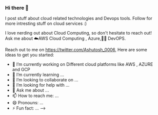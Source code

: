 ### Hi there 👋

I post stuff about cloud related technologies and Devops tools. Follow for more intresting stuff on cloud services :)

I love nerding out about Cloud Computing, so don't hesitate to reach out!
Ask me about ☁️AWS Cloud Computing , Azure,👨‍💻 DevOPS.

Reach out to me on https://twitter.com/Ashutosh_0006,
Here are some ideas to get you started:

- 🔭 I’m currently working on Different cloud platforms like AWS , AZURE and GCP
- 🌱 I’m currently learning ...
- 👯 I’m looking to collaborate on ...
- 🤔 I’m looking for help with ...
- 💬 Ask me about ...
- 📫 How to reach me: ...
- 😄 Pronouns: ...
- ⚡ Fun fact: ...
-->

